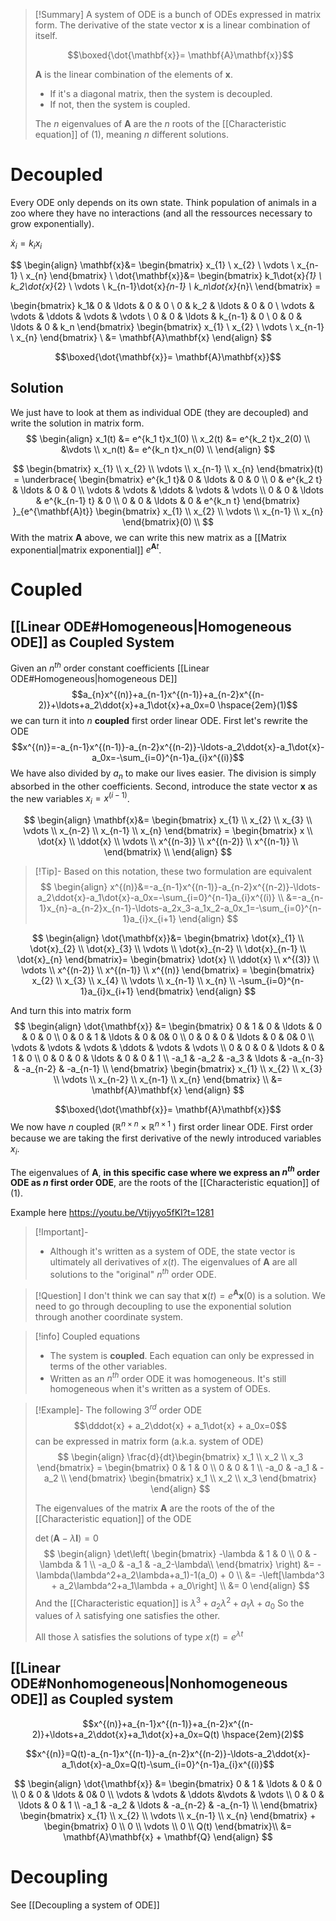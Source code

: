 
> [!Summary] 
> A system of ODE is a bunch of ODEs expressed in matrix form.  The derivative of the state vector $\mathbf{x}$ is a linear combination of itself.
> 
> $$\boxed{\dot{\mathbf{x}}= \mathbf{A}\mathbf{x}}$$
> 
> $\mathbf{A}$ is the linear combination of the elements of $\mathbf{x}$. 
> - If it's a diagonal matrix, then the system is decoupled. 
> - If not, then the system is coupled.
> 
> The $n$ eigenvalues of $\mathbf{A}$ are the $n$ roots of the [[Characteristic equation]] of $(1)$, meaning $n$ different solutions. 


# Decoupled

Every ODE only depends on its own state. Think population of animals in a zoo where they have no interactions (and all the ressources necessary to grow exponentially).

$\dot{x}_i=k_ix_i$

$$
\begin{align}
\mathbf{x}&=
\begin{bmatrix}
x_{1} \\
x_{2} \\
\vdots \\
x_{n-1} \\
x_{n}
\end{bmatrix} \\
\dot{\mathbf{x}}&=
\begin{bmatrix}
k_1\dot{x}_{1} \\
k_2\dot{x}_{2} \\
\vdots \\
k_{n-1}\dot{x}_{n-1} \\
k_n\dot{x}_{n}\\
\end{bmatrix} =

\begin{bmatrix}
k_1& 0  & \ldots & 0  & 0 \\
0 & k_2  & \ldots & 0 & 0 \\
\vdots  & \vdots & \ddots & \vdots  & \vdots \\
0 & 0  & \ldots  & k_{n-1} & 0 \\
0 & 0 & \ldots  & 0 & k_n 
\end{bmatrix}
\begin{bmatrix}
x_{1} \\
x_{2} \\
\vdots \\
x_{n-1} \\
x_{n}
\end{bmatrix} \\
&= \mathbf{A}\mathbf{x}
\end{align}
$$

$$\boxed{\dot{\mathbf{x}}= \mathbf{A}\mathbf{x}}$$
## Solution

We just have to look at them as individual ODE (they are decoupled) and write the solution in matrix form.
$$
\begin{align}
x_1(t) &= e^{k_1 t}x_1(0) \\
x_2(t) &= e^{k_2 t}x_2(0) \\
&\vdots \\
x_n(t) &= e^{k_n t}x_n(0) \\
\end{align}
$$

$$
\begin{bmatrix}
x_{1} \\
x_{2} \\
\vdots \\
x_{n-1} \\
x_{n}
\end{bmatrix}(t) =
\underbrace{
\begin{bmatrix}
e^{k_1 t}& 0  & \ldots & 0  & 0 \\
0 & e^{k_2 t} & \ldots & 0 & 0 \\
\vdots  & \vdots & \ddots & \vdots  & \vdots \\
0 & 0  & \ldots  & e^{k_{n-1} t} & 0 \\
0 & 0 & \ldots  & 0 & e^{k_n t}
\end{bmatrix}
}_{e^{\mathbf{A}t}}
\begin{bmatrix}
x_{1} \\
x_{2} \\
\vdots \\
x_{n-1} \\
x_{n}
\end{bmatrix}(0) \\
$$
With the matrix $\mathbf{A}$ above, we can write this new matrix as a [[Matrix exponential|matrix exponential]] $e^{\mathbf{A}t}$.

# Coupled
## [[Linear ODE#Homogeneous|Homogeneous ODE]] as Coupled System

Given an $n^{th}$ order constant coefficients [[Linear ODE#Homogeneous|homogeneous DE]] 
$$a_{n}x^{(n)}+a_{n-1}x^{(n-1)}+a_{n-2}x^{(n-2)}+\ldots+a_2\ddot{x}+a_1\dot{x}+a_0x=0 \hspace{2em}(1)$$
we can turn it into $n$ **coupled** first order linear ODE. First let's rewrite the ODE
$$x^{(n)}=-a_{n-1}x^{(n-1)}-a_{n-2}x^{(n-2)}-\ldots-a_2\ddot{x}-a_1\dot{x}-a_0x=-\sum_{i=0}^{n-1}a_{i}x^{(i)}$$
We have also divided by $a_n$ to make our lives easier. The division is simply absorbed in the other coefficients. Second, introduce the state vector $\mathbf{x}$ as the new variables $x_i=x^{(i-1)}$.

$$
\begin{align}
\mathbf{x}&=
\begin{bmatrix}
x_{1} \\
x_{2} \\
x_{3} \\
\vdots \\
x_{n-2} \\
x_{n-1} \\
x_{n}
\end{bmatrix} =
\begin{bmatrix}
x  \\
\dot{x} \\
\ddot{x} \\
\vdots \\
x^{(n-3)} \\
x^{(n-2)} \\
x^{(n-1)} \\
\end{bmatrix} \\
\end{align}
$$

> [!Tip]-
> Based on this notation, these two formulation are equivalent
> $$
> \begin{align}
> x^{(n)}&=-a_{n-1}x^{(n-1)}-a_{n-2}x^{(n-2)}-\ldots-a_2\ddot{x}-a_1\dot{x}-a_0x=-\sum_{i=0}^{n-1}a_{i}x^{(i)} \\
> &=-a_{n-1}x_{n}-a_{n-2}x_{n-1}-\ldots-a_2x_3-a_1x_2-a_0x_1=-\sum_{i=0}^{n-1}a_{i}x_{i+1}
> \end{align}
> $$

$$
\begin{align}
\dot{\mathbf{x}}&=
\begin{bmatrix}
\dot{x}_{1} \\
\dot{x}_{2} \\
\dot{x}_{3} \\
\vdots \\
\dot{x}_{n-2} \\
\dot{x}_{n-1} \\
\dot{x}_{n}
\end{bmatrix}=
\begin{bmatrix}
\dot{x} \\
\ddot{x} \\
x^{(3)} \\
\vdots \\
x^{(n-2)} \\
x^{(n-1)} \\
x^{(n)}
\end{bmatrix} =
\begin{bmatrix}
x_{2}  \\
x_{3} \\
x_{4} \\
\vdots \\
x_{n-1} \\
x_{n} \\
-\sum_{i=0}^{n-1}a_{i}x_{i+1}
\end{bmatrix}
\end{align}
$$

And turn this into matrix form
$$
\begin{align}
\dot{\mathbf{x}} &= 
\begin{bmatrix}
0 & 1 & 0 &  \ldots & 0 & 0 & 0 \\
0 & 0 & 1 &  \ldots & 0 & 0& 0 \\
0 & 0 & 0 &  \ldots & 0 & 0& 0 \\
\vdots &  \vdots & \vdots & \ddots & \vdots & \vdots \\
0 & 0 & 0 &  \ldots & 0 & 1 & 0 \\
0 & 0 & 0 &  \ldots & 0 & 0 & 1 \\
-a_1 & -a_2 & -a_3 &  \ldots & -a_{n-3} & -a_{n-2} & -a_{n-1} \\
\end{bmatrix}
\begin{bmatrix}
x_{1} \\
x_{2} \\
x_{3} \\
\vdots \\
x_{n-2} \\
x_{n-1} \\
x_{n}
\end{bmatrix} \\
&= \mathbf{A}\mathbf{x}
\end{align}
$$

$$\boxed{\dot{\mathbf{x}}= \mathbf{A}\mathbf{x}}$$
We now have $n$ coupled ($\mathbb{R}^{n\times n}\times \mathbb{R}^{n \times 1}$ ) first order linear ODE. First order because we are taking the first derivative of the newly introduced variables $x_i$.  

The eigenvalues of $\mathbf{A}$, **in this specific case where we express an $n^{th}$ order ODE as $n$ first order ODE**, are the roots of the [[Characteristic equation]] of $(1)$.

Example here 
https://youtu.be/Vtijyyo5fKI?t=1281


> [!Important]- 
> - Although it's written as a system of ODE, the state vector is ultimately all derivatives of $x(t)$. The eigenvalues  of $\mathbf{A}$ are all solutions to the "original" $n^{th}$ order ODE. 

> [!Question]
> I don't think we can say that $\mathbf{x}(t)=e^{\mathbf{A}}\mathbf{x}(0)$ is a solution. We need to go through decoupling to use the exponential solution through another coordinate system. 

> [!info] Coupled equations
> - The system is **coupled**. Each equation can only be expressed in terms of the other variables.
> - Written as an $n^{th}$ order ODE it was homogeneous. It's still homogeneous when it's written as a system of ODEs.

> [!Example]-
> The following $3^{rd}$ order ODE
> $$\dddot{x} + a_2\ddot{x} + a_1\dot{x} + a_0x=0$$
> can be expressed in matrix form (a.k.a. system of ODE)
> $$
> \begin{align}
>     \frac{d}{dt}\begin{bmatrix}
>         x_1 \\
>         x_2 \\
>         x_3
>     \end{bmatrix} = 
>     \begin{bmatrix}
>         0 & 1 & 0 \\
>         0 & 0 & 1 \\
>         -a_0 & -a_1 & -a_2 \\
>     \end{bmatrix}
>     \begin{bmatrix}
>         x_1 \\
>         x_2 \\
>         x_3
>     \end{bmatrix}
> \end{align}
> $$
> 
> The eigenvalues of the matrix $\mathbf{A}$ are the roots of the of the [[Characteristic equation]] of the ODE
> 
> $\det(\mathbf{A} - \lambda \mathbf{I}) = 0$
> $$ 
> \begin{align}
>     \det\left(
>        \begin{bmatrix}
>         -\lambda & 1 & 0 \\
>         0 & -\lambda & 1 \\
>         -a_0 & -a_1 & -a_2-\lambda\\
>     \end{bmatrix}
>    \right) &= -\lambda(\lambda^2+a_2\lambda+a_1)-1(a_0) + 0 \\
>    &= -\left[\lambda^3 + a_2\lambda^2+a_1\lambda + a_0\right] \\
> &= 0
> \end{align}
> $$
> And the [[Characteristic equation]] is $\lambda^3 + a_2\lambda^2+a_1\lambda + a_0$
> So the values of $\lambda$ satisfying one satisfies the other.
> 
> All those $\lambda$ satisfies the solutions of type $x(t)=e^{\lambda t}$  

## [[Linear ODE#Nonhomogeneous|Nonhomogeneous ODE]] as Coupled system

$$x^{(n)}+a_{n-1}x^{(n-1)}+a_{n-2}x^{(n-2)}+\ldots+a_2\ddot{x}+a_1\dot{x}+a_0x=Q(t) \hspace{2em}(2)$$

$$x^{(n)}=Q(t)-a_{n-1}x^{(n-1)}-a_{n-2}x^{(n-2)}-\ldots-a_2\ddot{x}-a_1\dot{x}-a_0x=Q(t)-\sum_{i=0}^{n-1}a_{i}x^{(i)}$$

$$
\begin{align}
\dot{\mathbf{x}} &= 
\begin{bmatrix}
0 & 1 &  \ldots & 0 & 0 \\
0 & 0 &  \ldots & 0& 0 \\
\vdots &  \vdots & \ddots &\vdots & \vdots \\
0 & 0 &  \ldots & 0 & 1 \\
-a_1 & -a_2 &  \ldots & -a_{n-2} & -a_{n-1} \\
\end{bmatrix}
\begin{bmatrix}
x_{1} \\
x_{2} \\
\vdots \\
x_{n-1} \\
x_{n}
\end{bmatrix} +
\begin{bmatrix}
0 \\ 0 \\ 
\vdots \\
0 \\ Q(t)
\end{bmatrix}\\
&= \mathbf{A}\mathbf{x} + \mathbf{Q}
\end{align}
$$

# Decoupling

See [[Decoupling a system of ODE]]